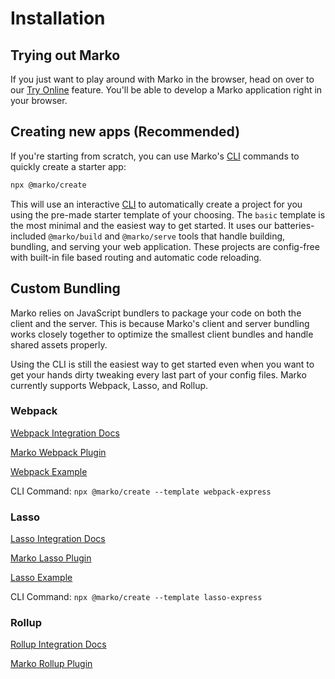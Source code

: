 # Installation

## Trying out Marko

If you just want to play around with Marko in the browser, head on over to our [Try Online](https://markojs.com/try-online) feature. You'll be able to develop a Marko application right in your browser.

## Creating new apps (Recommended)

If you're starting from scratch, you can use Marko's [CLI](https://github.com/marko-js/cli) commands to quickly create a starter app:

```bash
npx @marko/create
```

This will use an interactive [CLI](https://github.com/marko-js/cli) to automatically create a project for you using the pre-made starter template of your choosing. The `basic` template is the most minimal and the easiest way to get started. It uses our batteries-included `@marko/build` and `@marko/serve` tools that handle building, bundling, and serving your web application. These projects are config-free with built-in file based routing and automatic code reloading.

## Custom Bundling

Marko relies on JavaScript bundlers to package your code on both the client and the server. This is because Marko's client and server bundling works closely together to optimize the smallest client bundles and handle shared assets properly.

Using the CLI is still the easiest way to get started even when you want to get your hands dirty tweaking every last part of your config files. Marko currently supports Webpack, Lasso, and Rollup.

### Webpack

[Webpack Integration Docs](https://markojs.com/docs/webpack/)

[Marko Webpack Plugin](https://github.com/marko-js/webpack)

[Webpack Example](https://github.com/marko-js/examples/tree/master/examples/webpack-express)

CLI Command: `npx @marko/create --template webpack-express`

### Lasso

[Lasso Integration Docs](https://markojs.com/docs/lasso/)

[Marko Lasso Plugin](https://github.com/lasso-js/lasso-marko)

[Lasso Example](https://github.com/marko-js/examples/tree/master/examples/lasso-express)

CLI Command: `npx @marko/create --template lasso-express`

### Rollup

[Rollup Integration Docs](https://markojs.com/docs/rollup/)

[Marko Rollup Plugin](https://github.com/marko-js/rollup)

<!-- [Rollup Example](https://github.com/marko-js/examples/tree/master/examples/rollup)

CLI Command: `npx @marko/create --template rollup` -->
